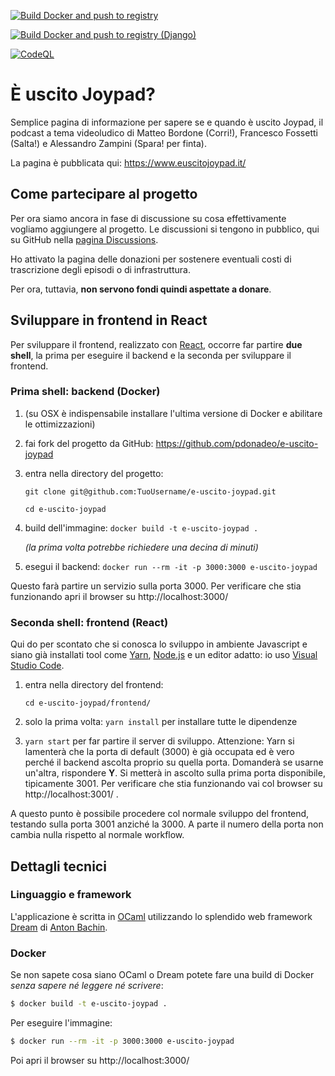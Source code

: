 [![Build Docker and push to registry](https://github.com/pdonadeo/e-uscito-joypad/actions/workflows/docker-image-dream.yml/badge.svg)](https://github.com/pdonadeo/e-uscito-joypad/actions/workflows/docker-image-dream.yml)

[![Build Docker and push to registry (Django)](https://github.com/pdonadeo/e-uscito-joypad/actions/workflows/docker-image-django.yml/badge.svg?branch=main)](https://github.com/pdonadeo/e-uscito-joypad/actions/workflows/docker-image-django.yml)

[![CodeQL](https://github.com/pdonadeo/e-uscito-joypad/actions/workflows/codeql-analysis.yml/badge.svg?branch=main)](https://github.com/pdonadeo/e-uscito-joypad/actions/workflows/codeql-analysis.yml)

# È uscito Joypad?

Semplice pagina di informazione per sapere se e quando è uscito Joypad, il podcast a tema videoludico di Matteo Bordone (Corri!), Francesco Fossetti (Salta!) e Alessandro Zampini (Spara! per finta).

La pagina è pubblicata qui: https://www.euscitojoypad.it/

## Come partecipare al progetto

Per ora siamo ancora in fase di discussione su cosa effettivamente vogliamo aggiungere al progetto. Le discussioni si tengono in pubblico, qui su GitHub nella [pagina Discussions](https://github.com/pdonadeo/e-uscito-joypad/discussions).

Ho attivato la pagina delle donazioni per sostenere eventuali costi di trascrizione degli episodi o di infrastruttura.

Per ora, tuttavia, **non servono fondi quindi aspettate a donare**.

## Sviluppare in frontend in React

Per sviluppare il frontend, realizzato con [React](https://reactjs.org/), occorre far partire **due shell**, la prima per eseguire il backend e la seconda per sviluppare il frontend.

### Prima shell: backend (Docker)

1. (su OSX è indispensabile installare l'ultima versione di Docker e abilitare le ottimizzazioni)
2. fai fork del progetto da GitHub: https://github.com/pdonadeo/e-uscito-joypad
3. entra nella directory del progetto:

   `git clone git@github.com:TuoUsername/e-uscito-joypad.git`

   `cd e-uscito-joypad`

4. build dell'immagine: `docker build -t e-uscito-joypad .`

   *(la prima volta potrebbe richiedere una decina di minuti)*
5. esegui il backend: `docker run --rm -it -p 3000:3000 e-uscito-joypad`

Questo farà partire un servizio sulla porta 3000. Per verificare che stia funzionando apri il browser su http://localhost:3000/

### Seconda shell: frontend (React)

Qui do per scontato che si conosca lo sviluppo in ambiente Javascript e siano già installati tool come [Yarn](https://yarnpkg.com/), [Node.js](https://nodejs.org/en/) e un editor adatto: io uso [Visual Studio Code](https://code.visualstudio.com/).

1. entra nella directory del frontend:

   `cd e-uscito-joypad/frontend/`

2. solo la prima volta: `yarn install` per installare tutte le dipendenze
3. `yarn start` per far partire il server di sviluppo. Attenzione: Yarn si lamenterà che la porta di default (3000) è già occupata ed è vero perché il backend ascolta proprio su quella porta. Domanderà se usarne un'altra, rispondere **Y**. Si metterà in ascolto sulla prima porta disponibile, tipicamente 3001. Per verificare che stia funzionando vai col browser su http://localhost:3001/ .

A questo punto è possibile procedere col normale sviluppo del frontend, testando sulla porta 3001 anziché la 3000. A parte il numero della porta non cambia nulla rispetto al normale workflow.

## Dettagli tecnici

### Linguaggio e framework

L'applicazione è scritta in [OCaml](https://ocaml.org/) utilizzando lo splendido web framework [Dream](https://aantron.github.io/dream/) di [Anton Bachin](https://github.com/aantron).

### Docker

Se non sapete cosa siano OCaml o Dream potete fare una build di Docker *senza sapere né leggere né scrivere*:

```bash
$ docker build -t e-uscito-joypad .
```

Per eseguire l'immagine:
```bash
$ docker run --rm -it -p 3000:3000 e-uscito-joypad
```

Poi apri il browser su http://localhost:3000/
